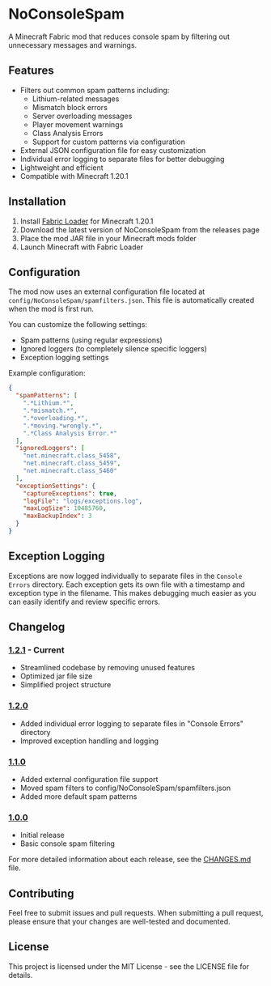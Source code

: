 # NoConsoleSpam

A Minecraft Fabric mod that reduces console spam by filtering out unnecessary messages and warnings.

## Features

- Filters out common spam patterns including:
  - Lithium-related messages
  - Mismatch block errors
  - Server overloading messages
  - Player movement warnings
  - Class Analysis Errors
  - Support for custom patterns via configuration
- External JSON configuration file for easy customization
- Individual error logging to separate files for better debugging
- Lightweight and efficient
- Compatible with Minecraft 1.20.1

## Installation

1. Install [Fabric Loader](https://fabricmc.net/use/) for Minecraft 1.20.1
2. Download the latest version of NoConsoleSpam from the releases page
3. Place the mod JAR file in your Minecraft mods folder
4. Launch Minecraft with Fabric Loader

## Configuration

The mod now uses an external configuration file located at `config/NoConsoleSpam/spamfilters.json`. This file is automatically created when the mod is first run.

You can customize the following settings:
- Spam patterns (using regular expressions)
- Ignored loggers (to completely silence specific loggers)
- Exception logging settings

Example configuration:

```json
{
  "spamPatterns": [
    ".*Lithium.*",
    ".*mismatch.*",
    ".*overloading.*",
    ".*moving.*wrongly.*",
    ".*Class Analysis Error.*"
  ],
  "ignoredLoggers": [
    "net.minecraft.class_5458",
    "net.minecraft.class_5459",
    "net.minecraft.class_5460"
  ],
  "exceptionSettings": {
    "captureExceptions": true,
    "logFile": "logs/exceptions.log",
    "maxLogSize": 10485760,
    "maxBackupIndex": 3
  }
}
```

## Exception Logging

Exceptions are now logged individually to separate files in the `Console Errors` directory. Each exception gets its own file with a timestamp and exception type in the filename. This makes debugging much easier as you can easily identify and review specific errors.

## Changelog

### [1.2.1](CHANGES.md#121) - Current
- Streamlined codebase by removing unused features
- Optimized jar file size
- Simplified project structure

### [1.2.0](CHANGES.md#120)
- Added individual error logging to separate files in "Console Errors" directory
- Improved exception handling and logging

### [1.1.0](CHANGES.md#110)
- Added external configuration file support
- Moved spam filters to config/NoConsoleSpam/spamfilters.json
- Added more default spam patterns

### [1.0.0](CHANGES.md#100)
- Initial release
- Basic console spam filtering

For more detailed information about each release, see the [CHANGES.md](CHANGES.md) file.

## Contributing

Feel free to submit issues and pull requests. When submitting a pull request, please ensure that your changes are well-tested and documented.

## License

This project is licensed under the MIT License - see the LICENSE file for details. 